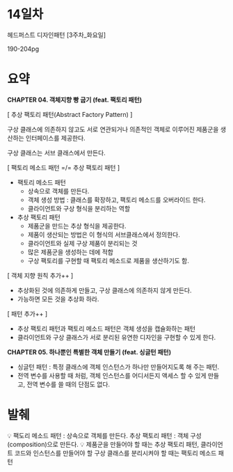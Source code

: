 # 14일차

헤드퍼스트 디자인패턴 [3주차_화요일] 

190-204pg  

# 요약

**CHAPTER 04. 객체지향 빵 굽기 (feat. 팩토리 패턴)**

[ 추상 팩토리 패턴(Abstract Factory Pattern) ]

구상 클래스에 의존하지 않고도 서로 연관되거나 의존적인 객체로 이루어진 제품군을 생산하는 인터페이스를 제공한다.

구상 클래스는 서브 클래스에서 만든다.  

[ 팩토리 메소드 패턴 =/= 추상 팩토리 패턴 ]

- 팩토리 메소드 패턴
    - 상속으로 객체를 만든다.
    - 객체 생성 방법 : 클래스를 확장하고, 팩토리 메소드를 오버라이드 한다.
    - 클라이언트와 구상 형식을 분리하는 역할
- 추상 팩토리 패턴
    - 제품군을 만드는 추상 형식을 제공한다.
    - 제품이 생산되는 방법은 이 형식의 서브클래스에서 정의한다.
    - 클라이언트와 실제 구상 제품이 분리되는 것
    - 많은 제품군을 생성하는 데에 적합
    - 구상 팩토리를 구현할 때 팩토리 메소드로 제품을 생산하기도 함.    

[ 객체 지향 원칙 추가++ ]  

- 추상화된 것에 의존하게 만들고, 구상 클래스에 의존하지 않게 만든다.  
- 가능하면 모든 것을 추상화 하라.  

[ 패턴 추가++ ]

- 추상 팩토리 패턴과 팩토리 메소드 패턴은 객체 생성을 캡슐화하는 패턴
- 클라이언트와 구상 클래스가 서로 분리된 유연한 디자인을 구현할 수 있게 한다.  

**CHAPTER 05. 하나뿐인 특별한 객체 만들기 (feat. 싱글턴 패턴)**  
  
- 싱글턴 패턴 : 특정 클래스에 객체 인스턴스가 하나만 만들어지도록 해 주는 패턴.  
- 전역 변수를 사용할 때 처럼, 객체 인스턴스를 어디서든지 액세스 할 수 있게 만들고, 전역 변수를 쓸 때의 단점도 없다.  

# 발췌

<aside>
💡 팩도리 메소드 패턴 : 상속으로 객체를 만든다.
추상 팩토리 패턴 : 객체 구성(composition)으로 만든다.  
💡 제품군을 만들어야 할 때는 추상 팩토리 패턴, 클라이언트 코드와 인스턴스를 만들어야 할 구상 클래스를 분리시켜야 할 때는 팩토리 메소드 패턴
</aside>  